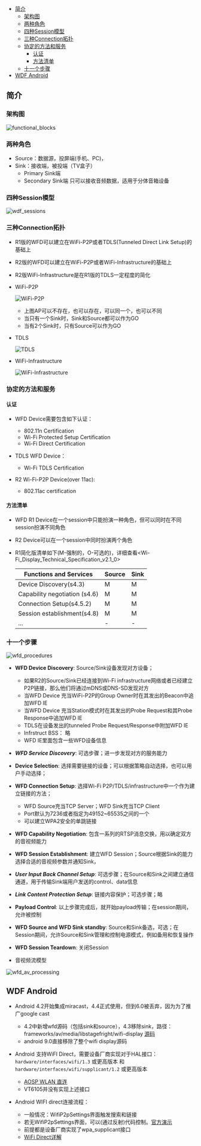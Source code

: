 
<!-- TOC -->

- [简介](#%E7%AE%80%E4%BB%8B)
    - [架构图](#%E6%9E%B6%E6%9E%84%E5%9B%BE)
    - [两种角色](#%E4%B8%A4%E7%A7%8D%E8%A7%92%E8%89%B2)
    - [四种Session模型](#%E5%9B%9B%E7%A7%8Dsession%E6%A8%A1%E5%9E%8B)
    - [三种Connection拓扑](#%E4%B8%89%E7%A7%8Dconnection%E6%8B%93%E6%89%91)
    - [协定的方法和服务](#%E5%8D%8F%E5%AE%9A%E7%9A%84%E6%96%B9%E6%B3%95%E5%92%8C%E6%9C%8D%E5%8A%A1)
        - [认证](#%E8%AE%A4%E8%AF%81)
        - [方法清单](#%E6%96%B9%E6%B3%95%E6%B8%85%E5%8D%95)
    - [十一个步骤](#%E5%8D%81%E4%B8%80%E4%B8%AA%E6%AD%A5%E9%AA%A4)
- [WDF Android](#wdf-android)

<!-- /TOC -->

## 简介

### 架构图

![functional_blocks](./res/wfd_functional_blocks.png)

### 两种角色

* Source：数据源，投屏端(手机、PC)，
* Sink：接收端，被投端（TV盒子）
    * Primary Sink端
    * Secondary Sink端 只可以接收音频数据，适用于分体音箱设备

### 四种Session模型

![wdf_sessions](./res/wdf_sessions.png)

### 三种Connection拓扑

* R1版的WFD可以建立在WiFi-P2P或者TDLS(Tunneled Direct Link Setup)的基础上
* R2版的WFD可以建立在WiFi-P2P或者WiFi-Infrastructure的基础上
* R2版WiFi-Infrastructure是在R1版的TDLS一定程度的简化

* WiFi-P2P
    
    ![WiFi-P2P](./res/wfd_connection_topology1.png)
    
    * 上图AP可以不存在，也可以存在，可以同一个，也可以不同
    * 当只有一个Sink时，Sink和Source都可以作为GO
    * 当有2个Sink时，只有Source可以作为GO

* TDLS
    
    ![TDLS](./res/wfd_connection_topology2.png)

* WiFi-Infrastructure
    
    ![WiFi-Infrastructure](./res/wfd_connection_topology3.png)

### 协定的方法和服务

#### 认证

* WFD Device需要包含如下认证：
    * 802.11n Certification
    * Wi-Fi Protected Setup Certification
    * Wi-Fi Direct Certification

* TDLS WFD Device：
    * Wi-Fi TDLS Certification

* R2 Wi-Fi-P2P Device(over 11ac):
    * 802.11ac certification

#### 方法清单

* WFD R1 Device在一个session中只能扮演一种角色，但可以同时在不同session扮演不同角色
* R2 Device可以在一个session中同时扮演两个角色
* R1简化版清单如下(M-强制的，O-可选的)，详细查看<Wi-Fi_Display_Technical_Specification_v2.1_0>

    |Functions and Services|Source|Sink|
    |-|-|-|
    |Device Discovery(s4.3)|M|M|
    |Capability negotiation (s4.6)|M|M|
    |Connection Setup(s4.5.2)|M|M|
    |Session establishment(s4.8)|M|M|
    |...|-|-|

### 十一个步骤

![wfd_procedures](./res/wfd_procedures.png)

* **WFD Device Discovery**: Source/Sink设备发现对方设备；
    * 如果R2的Source/Sink已经连接到Wi-Fi infrastructure网络或者已经建立P2P链接，那么他们将通过mDNS或DNS-SD发现对方
    * 当WFD Device 充当WiFi-P2P的Group Owner时在其发出的Beacon中追加WFD IE
    * 当WFD Device 充当Station模式时在其发出的Probe Request和其Probe Response中追加WFD IE
    * TDLS在设备发出的tunneled Probe Request/Response中附加WFD IE
    * Infrstruct BSS： 略
    * WFD IE里面包含一些WFD设备信息

* ***WFD Service Discovery***: 可选步骤；进一步发现对方的服务能力

* **Device Selection**: 选择需要链接的设备；可以根据策略自动选择，也可以用户手动选择；

* **WFD Connection Setup**: 选择Wi-Fi P2P/TDLS/infrastructure中一个作为建立链接的方法；
    * WFD Source充当TCP Server；WFD Sink充当TCP Client
    * Port默认为7236或者指定为49152~65535之间的一个
    * 可以建立WPA2安全的单跳链接

* **WFD Capability Negotiation**: 包含一系列的RTSP消息交换，用以确定双方的音视频能力

* **WFD Session Establishment**: 建立WFD Session；Source根据Sink的能力选择合适的音视频参数并通知Sink，

* ***User Input Back Channel Setup***: 可选步骤；在Source和Sink之间建立通信通道，用于传输Sink端用户发送的control、data信息

* ***Link Content Protection Setup***: 链接内容保护；可选步骤；略

* **Payload Control**: 以上步骤完成后，就开始payload传输；在session期间，允许被控制

* **WFD Source and WFD Sink standby**: Source和Sink备选，可选；在Session期间，允许Source和Sink管理和控制电源模式，例如备用和恢复操作

* **WFD Session Teardown**: 关闭Session

* 音视频流模型

![wfd_av_processing](./res/wfd_av_processing.png)

## WDF Android

* Android 4.2开始集成miracast，4.4正式使用，但到6.0被丢弃，因为为了推广google cast
    * 4.2中新增wfd源码（包括sink和source），4.3移除sink，路径：frameworks/av/media/libstagefright/wifi-display [源码](https://android.googlesource.com/platform/frameworks/av/+/refs/tags/android-4.2.2_r1.2/media/libstagefright/wifi-display)
    * android 9.0直接移除了整个wifi display源码

* Android 支持WiFI Direct，需要设备厂商实现对于HAL接口：`hardware/interfaces/wifi/1.3` 或更高版本 和`hardware/interfaces/wifi/supplicant/1.2` 或更高版本
    * [AOSP WLAN 直连](https://source.android.com/devices/tech/connect/wifi-direct)
    * VT6105并没有实现上述接口

* Android WIFI direct连接流程：
    * 一般情况：WifiP2pSettings界面触发搜索和链接
    * 若无WifiP2pSettings界面，可以(通过反射)代码控制。[官方演示](https://developer.android.com/training/connect-devices-wirelessly/nsd-wifi-direct)
    * 前提都是设备厂商实现了wpa_supplicant接口
    * [WiFi Direct详解](https://blog.csdn.net/qq_43804080/article/details/92133306?utm_medium=distribute.pc_relevant.none-task-blog-2%7Edefault%7EBlogCommendFromMachineLearnPai2%7Edefault-8.withoutpai&depth_1-utm_source=distribute.pc_relevant.none-task-blog-2%7Edefault%7EBlogCommendFromMachineLearnPai2%7Edefault-8.withoutpai)